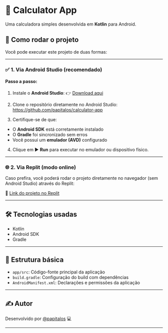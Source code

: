 # 📱 Calculator App

Uma calculadora simples desenvolvida em **Kotlin** para Android.

## 🚀 Como rodar o projeto

Você pode executar este projeto de duas formas:

---

### ✅ 1. **Via Android Studio (recomendado)**

#### Passo a passo:

1. Instale o **Android Studio**:
   👉 [Download aqui](https://developer.android.com/studio)

2. Clone o repositório diretamente no Android Studio:
    https://github.com/papitalos/calculator-app


3. Certifique-se de que:
- O **Android SDK** está corretamente instalado
- O **Gradle** foi sincronizado sem erros
- Você possui um **emulador (AVD)** configurado

4. Clique em ▶️ **Run** para executar no emulador ou dispositivo físico.

---

### 🌐 2. **Via Replit (modo online)**

Caso prefira, você poderá rodar o projeto diretamente no navegador (sem Android Studio) através do Replit:

🔗 [Link do projeto no Replit](#)  

---

## 🛠️ Tecnologias usadas

- Kotlin
- Android SDK
- Gradle

---

## 📂 Estrutura básica

- `app/src`: Código-fonte principal da aplicação
- `build.gradle`: Configuração do build com dependências
- `AndroidManifest.xml`: Declarações e permissões da aplicação

---

## ✍️ Autor

Desenvolvido por [@papitalos](https://github.com/papitalos) 💻

---


